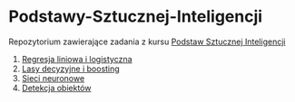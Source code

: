 # Podstawy-Sztucznej-Inteligencji

Repozytorium zawierające zadania z kursu [Podstaw Sztucznej Inteligencji](https://github.com/apohllo/sztuczna-inteligencja/tree/master)

1. [Regresja liniowa i logistyczna](lab1)
2. [Lasy decyzyjne i boosting](lab2)
3. [Sieci neuronowe](lab3)
4. [Detekcja obiektów](lab4)